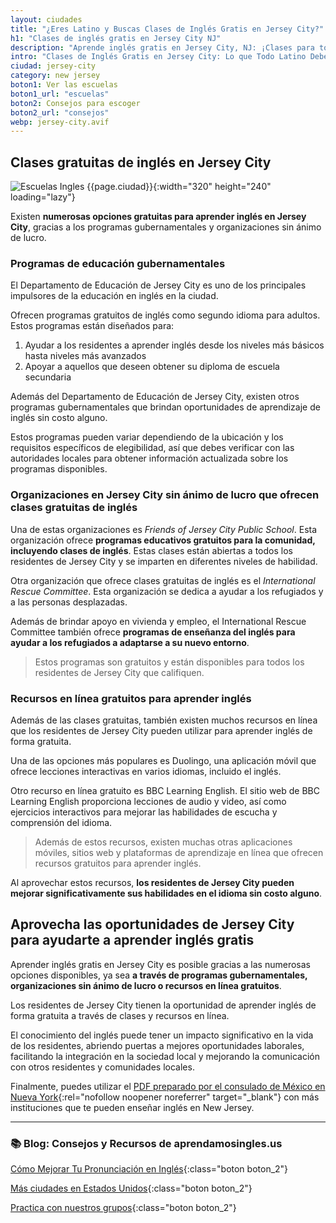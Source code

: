 ```yaml
---
layout: ciudades
title: "¿Eres Latino y Buscas Clases de Inglés Gratis en Jersey City?"
h1: "Clases de inglés gratis en Jersey City NJ"
description: "Aprende inglés gratis en Jersey City, NJ: ¡Clases para todos! Mejora tu fluidez y confianza en el idioma, sin costo alguno. ¡No te lo pierdas!"
intro: "Clases de Inglés Gratis en Jersey City: Lo que Todo Latino Debe Saber"
ciudad: jersey-city
category: new jersey
boton1: Ver las escuelas
boton1_url: "escuelas"
boton2: Consejos para escoger
boton2_url: "consejos"
webp: jersey-city.avif
---
```

## Clases gratuitas de inglés en Jersey City

![Escuelas Ingles {{page.ciudad}}]({{site.baseurl}}/img/{{page.webp}} "Clases inglés {{page.ciudad|capitalize}}"){:width="320" height="240" loading="lazy"}

Existen **numerosas opciones gratuitas para aprender inglés en Jersey City**, gracias a los programas gubernamentales y organizaciones sin ánimo de lucro.

### Programas de educación gubernamentales

El Departamento de Educación de Jersey City es uno de los principales impulsores de la educación en inglés en la ciudad.

Ofrecen programas gratuitos de inglés como segundo idioma para adultos. Estos programas están diseñados para:

1. Ayudar a los residentes a aprender inglés desde los niveles más básicos hasta niveles más avanzados
2. Apoyar a aquellos que deseen obtener su diploma de escuela secundaria

Además del Departamento de Educación de Jersey City, existen otros programas gubernamentales que brindan oportunidades de aprendizaje de inglés sin costo alguno.

Estos programas pueden variar dependiendo de la ubicación y los requisitos específicos de elegibilidad, así que debes verificar con las autoridades locales para obtener información actualizada sobre los programas disponibles.

### Organizaciones en Jersey City sin ánimo de lucro que ofrecen clases gratuitas de inglés

Una de estas organizaciones es *Friends of Jersey City Public School*. Esta organización ofrece **programas educativos gratuitos para la comunidad, incluyendo clases de inglés**. Estas clases están abiertas a todos los residentes de Jersey City y se imparten en diferentes niveles de habilidad.

Otra organización que ofrece clases gratuitas de inglés es el *International Rescue Committee*. Esta organización se dedica a ayudar a los refugiados y a las personas desplazadas.

Además de brindar apoyo en vivienda y empleo, el International Rescue Committee también ofrece **programas de enseñanza del inglés para ayudar a los refugiados a adaptarse a su nuevo entorno**.

>Estos programas son gratuitos y están disponibles para todos los residentes de Jersey City que califiquen.

### Recursos en línea gratuitos para aprender inglés

Además de las clases gratuitas, también existen muchos recursos en línea que los residentes de Jersey City pueden utilizar para aprender inglés de forma gratuita.

Una de las opciones más populares es Duolingo, una aplicación móvil que ofrece lecciones interactivas en varios idiomas, incluido el inglés.

Otro recurso en línea gratuito es BBC Learning English. El sitio web de BBC Learning English proporciona lecciones de audio y video, así como ejercicios interactivos para mejorar las habilidades de escucha y comprensión del idioma.

>Además de estos recursos, existen muchas otras aplicaciones móviles, sitios web y plataformas de aprendizaje en línea que ofrecen recursos gratuitos para aprender inglés.

Al aprovechar estos recursos, **los residentes de Jersey City pueden mejorar significativamente sus habilidades en el idioma sin costo alguno**.

## Aprovecha las oportunidades de Jersey City para ayudarte a aprender inglés gratis

Aprender inglés gratis en Jersey City es posible gracias a las numerosas opciones disponibles, ya sea **a través de programas gubernamentales, organizaciones sin ánimo de lucro o recursos en línea gratuitos**.

Los residentes de Jersey City tienen la oportunidad de aprender inglés de forma gratuita a través de clases y recursos en línea.

El conocimiento del inglés puede tener un impacto significativo en la vida de los residentes, abriendo puertas a mejores oportunidades laborales, facilitando la integración en la sociedad local y mejorando la comunicación con otros residentes y comunidades locales.

Finalmente, puedes utilizar el [PDF preparado por el consulado de México en Nueva York](https://consulmex.sre.gob.mx/nuevayork/images/departamentos/comunidades/educacion/Entidades-clases-ingles-nj.pdf){:rel="nofollow noopener noreferrer" target="_blank"} con más instituciones que te pueden enseñar inglés en New Jersey.

---

### 📚 Blog: Consejos y Recursos de aprendamosingles.us

[Cómo Mejorar Tu Pronunciación en Inglés]({{'blog'|relative_url}}){:class="boton boton_2"}

[Más ciudades en Estados Unidos]({{'escuelas'|relative_url}}){:class="boton boton_2"}

[Practica con nuestros grupos]({{'/#formulario'|relative_url}}){:class="boton boton_2"}